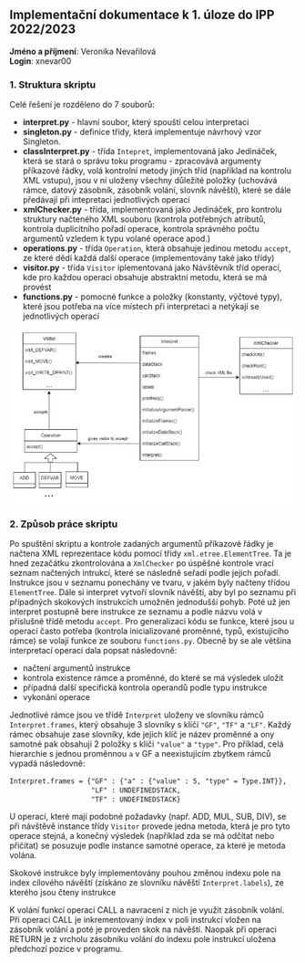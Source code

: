 ## Implementační dokumentace k 1. úloze do IPP 2022/2023
**Jméno a příjmení**: Veronika Nevařilová  
**Login**: xnevar00


### **1. Struktura skriptu**
Celé řešení je rozděleno do 7 souborů:
- **interpret.py** - hlavní soubor, který spouští celou interpretaci
- **singleton.py** - definice třídy, která implementuje návrhový vzor Singleton.
- **classInterpret.py** - třída `Intepret`, implementovaná jako Jedináček, která se stará o správu toku programu - zpracovává argumenty příkazové řádky, volá kontrolní metody jiných tříd (například na kontrolu XML vstupu), jsou v ní uloženy všechny důležité položky (uchovává rámce, datový zásobník, zásobník volání, slovník návěští), které se dále předávají při intepretaci jednotlivých operací
- **xmlChecker.py** - třída, implementovaná jako Jedináček, pro kontrolu struktury načteného XML souboru (kontrola potřebných atributů, kontrola duplicitního pořadí operace, kontrola správného počtu argumentů vzledem k typu volané operace apod.)
- **operations.py** - třída `Operation`, která obsahuje jedinou metodu `accept`, ze které dědí každá další operace (implementovány také jako třídy)
- **visitor.py** - třída `Visitor` iplementovaná jako Návštěvník tříd operací, kde pro každou operaci obsahuje abstraktní metodu, která se má provést
- **functions.py** - pomocné funkce a položky (konstanty, výčtové typy), které jsou potřeba na více místech při interpretaci a netýkají se jednotlivých operací

![UML diagram návrhu](diagram.png)

### **2. Způsob práce skriptu**

Po spuštění skriptu a kontrole zadaných argumentů příkazové řádky je načtena XML reprezentace kódu pomocí třídy `xml.etree.ElementTree`. Ta je hned zezačátku zkontrolována a `XmlChecker` po úspěšné kontrole vrací seznam načtených intrukcí, které se následně seřadí podle jejich pořadí. Instrukce jsou v seznamu ponechány ve tvaru, v jakém byly načteny třídou `ElementTree`. Dále si interpret vytvoří slovník návěští, aby byl po seznamu při případných skokových instrukcích umožněn jednodušší pohyb. Poté už jen interpret postupně bere instrukce ze seznamu a podle názvu volá v příslušné třídě metodu `accept`. Pro generalizaci kódu se funkce, které jsou u operací často potřeba (kontrola inicializované proměnné, typů, existujícího rámce) se volají funkce ze souboru `functions.py`. Obecně by se ale většina interpretací operací dala popsat následovně:
- načtení argumentů instrukce
- kontrola existence rámce a proměnné, do které se má výsledek uložit
- případná další specifická kontrola operandů podle typu instrukce
- vykonání operace

Jednotlivé rámce jsou ve třídě `Interpret` uloženy ve slovníku rámců `Interpret.frames`, který obsahuje 3 slovníky s klíči `"GF"`, `"TF"` a `"LF"`. Každý rámec obsahuje zase slovníky, kde jejich klíč je název proměnné a ony samotné pak obsahují 2 položky s klíči `"value"` a `"type"`. Pro příklad, celá hierarchie s jednou proměnnou `a` v GF a neexistujícím zbytkem rámců vypadá následovně:
```
Interpret.frames = {"GF" : {"a" : {"value" : 5, "type" = Type.INT}}, 
                    "LF" : UNDEFINEDSTACK, 
                    "TF" : UNDEFINEDSTACK}
```

U operací, které mají podobné požadavky (např. ADD, MUL, SUB, DIV), se při návštěvě instance třídy `Visitor` provede jedna metoda, která je pro tyto operace stejná, a konečný výsledek (například zda se má odčítat nebo přičítat) se posuzuje podle instance samotné operace, za které je metoda volána.

Skokové instrukce byly implementovány pouhou změnou indexu pole na index cílového návěští (získáno ze slovníku návěští `Interpret.labels`), ze kterého jsou čteny instrukce

K volání funkcí operací CALL a navracení z nich je využit zásobník volání. Při operaci CALL je inkrementovaný index v poli instrukcí vložen na zásobník volání a poté je proveden skok na návěští. Naopak při operaci RETURN je z vrcholu zásobníku volání do indexu pole instrukcí uložena předchozí pozice v programu.
